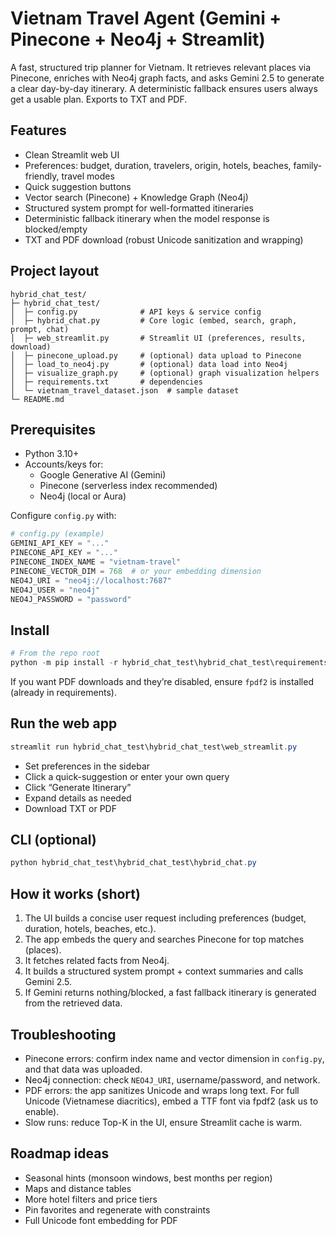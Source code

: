 # Vietnam Travel Agent (Gemini + Pinecone + Neo4j + Streamlit)

A fast, structured trip planner for Vietnam. It retrieves relevant places via Pinecone, enriches with Neo4j graph facts, and asks Gemini 2.5 to generate a clear day-by-day itinerary. A deterministic fallback ensures users always get a usable plan. Exports to TXT and PDF.

## Features

- Clean Streamlit web UI
- Preferences: budget, duration, travelers, origin, hotels, beaches, family-friendly, travel modes
- Quick suggestion buttons
- Vector search (Pinecone) + Knowledge Graph (Neo4j)
- Structured system prompt for well-formatted itineraries
- Deterministic fallback itinerary when the model response is blocked/empty
- TXT and PDF download (robust Unicode sanitization and wrapping)

## Project layout

```
hybrid_chat_test/
├─ hybrid_chat_test/
│  ├─ config.py              # API keys & service config
│  ├─ hybrid_chat.py         # Core logic (embed, search, graph, prompt, chat)
│  ├─ web_streamlit.py       # Streamlit UI (preferences, results, download)
│  ├─ pinecone_upload.py     # (optional) data upload to Pinecone
│  ├─ load_to_neo4j.py       # (optional) data load into Neo4j
│  ├─ visualize_graph.py     # (optional) graph visualization helpers
│  ├─ requirements.txt       # dependencies
│  └─ vietnam_travel_dataset.json  # sample dataset
└─ README.md
```

## Prerequisites

- Python 3.10+
- Accounts/keys for:
  - Google Generative AI (Gemini)
  - Pinecone (serverless index recommended)
  - Neo4j (local or Aura)

Configure `config.py` with:

```python
# config.py (example)
GEMINI_API_KEY = "..."
PINECONE_API_KEY = "..."
PINECONE_INDEX_NAME = "vietnam-travel"
PINECONE_VECTOR_DIM = 768  # or your embedding dimension
NEO4J_URI = "neo4j://localhost:7687"
NEO4J_USER = "neo4j"
NEO4J_PASSWORD = "password"
```

## Install

```powershell
# From the repo root
python -m pip install -r hybrid_chat_test\hybrid_chat_test\requirements.txt
```

If you want PDF downloads and they’re disabled, ensure `fpdf2` is installed (already in requirements).

## Run the web app

```powershell
streamlit run hybrid_chat_test\hybrid_chat_test\web_streamlit.py
```

- Set preferences in the sidebar
- Click a quick-suggestion or enter your own query
- Click “Generate Itinerary”
- Expand details as needed
- Download TXT or PDF

## CLI (optional)

```powershell
python hybrid_chat_test\hybrid_chat_test\hybrid_chat.py
```

## How it works (short)

1. The UI builds a concise user request including preferences (budget, duration, hotels, beaches, etc.).
2. The app embeds the query and searches Pinecone for top matches (places).
3. It fetches related facts from Neo4j.
4. It builds a structured system prompt + context summaries and calls Gemini 2.5.
5. If Gemini returns nothing/blocked, a fast fallback itinerary is generated from the retrieved data.

## Troubleshooting

- Pinecone errors: confirm index name and vector dimension in `config.py`, and that data was uploaded.
- Neo4j connection: check `NEO4J_URI`, username/password, and network.
- PDF errors: the app sanitizes Unicode and wraps long text. For full Unicode (Vietnamese diacritics), embed a TTF font via fpdf2 (ask us to enable).
- Slow runs: reduce Top-K in the UI, ensure Streamlit cache is warm.

## Roadmap ideas

- Seasonal hints (monsoon windows, best months per region)
- Maps and distance tables
- More hotel filters and price tiers
- Pin favorites and regenerate with constraints
- Full Unicode font embedding for PDF
